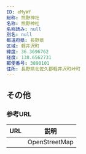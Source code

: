 ```yaml
---
ID: eMyWf
総称: 熊野神社
名称: 熊野神社
名称読み: null
別名: null
都道府県: 長野県
区域: 軽井沢町
緯度: 36.3696762
経度: 138.6562731
郵便番号: 3890101
住所: 長野県北佐久郡軽井沢町峠町
---
```


## その他

### 参考URL

| URL | 説明          |
| --- | ------------- |
|     | OpenStreetMap |
